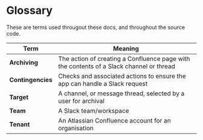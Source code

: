 # Glossary

These are terms used througout these docs,
and throughout the source code.

| Term              | Meaning                                                                                 |
|-------------------|-----------------------------------------------------------------------------------------|
| **Archiving**     | The action of creating a Confluence page with the contents of a Slack channel or thread |
| **Contingencies** | Checks and associated actions to ensure the app can handle a Slack request              |
| **Target**        | A channel, or message thread, selected by a user for archival                           |
| **Team**          | A Slack team/workspace                                                                  |
| **Tenant**        | An Atlassian Confluence account for an organisation                                     |
